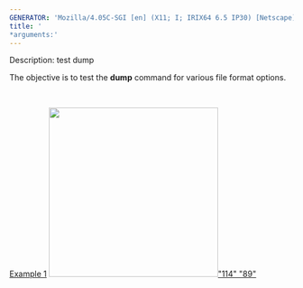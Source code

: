 ```yaml
---
GENERATOR: 'Mozilla/4.05C-SGI [en] (X11; I; IRIX64 6.5 IP30) [Netscape]'
title: '
*arguments:'
---
```


 Description: test dump

   The objective is to test the **dump** command for various file
   format options.

    

   [Example 1](description_dump.md)
   [<img height="300" width="300" src="https://lanl.github.io/LaGriT/docsassets/images/output_tn.gif">"114"
   "89"](description_dump.md)
